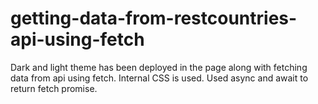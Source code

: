# getting-data-from-restcountries-api-using-fetch
Dark and light theme has been deployed in the page along with fetching data from api using fetch. Internal CSS is used.
Used async and await to return fetch promise.

